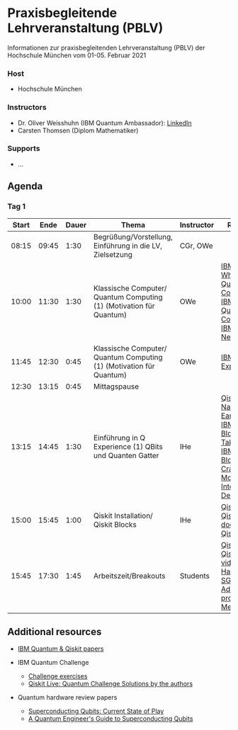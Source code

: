 # Praxisbegleitende Lehrveranstaltung (PBLV)
Informationen zur praxisbegleitenden Lehrveranstaltung (PBLV) der Hochschule München vom 01-05. Februar 2021

### Host

- Hochschule München

### Instructors

- Dr. Oliver Weisshuhn (IBM Quantum Ambassador): [LinkedIn](https://www.linkedin.com/in/dr-oliver-weisshuhn-b6026a8b/)
- Carsten Thomsen (Diplom Mathematiker) 

### Supports

- ...

## Agenda

### Tag 1

| Start | Ende  | Dauer    | Thema                                                                    | Instructor     | Referenzen                                                                                   |
|-------|-------|----------|--------------------------------------------------------------------------|----------------|----------------------------------------------------------------------------------------------|
| 08:15 | 09:45 | 1:30     | Begrüßung/Vorstellung, Einführung in die LV, Zielsetzung                 | CGr, OWe       |                                                                                              |
| 10:00 | 11:30 | 1:30     | Klassische Computer/ Quantum Computing (1) (Motivation für Quantum)      | OWe            | [IBM Quantum: What is Quantum Computing](https://www.ibm.com/quantum-computing/learn/what-is-quantum-computing/), [IBM Quantum: Quantum Computing at IBM](https://www.ibm.com/quantum-computing/learn/what-is-ibm-q/), [IBM Q Network](https://www.ibm.com/quantum-computing/network/overview)                                                                                             |
| 11:45 | 12:30 | 0:45     | Klassische Computer/ Quantum Computing (1) (Motivation für Quantum)      | OWe            | [IBM Quantum Experience](https://quantum-computing.ibm.com)                                                     |
| 12:30 | 13:15 | 0:45     | Mittagspause                                                             |                |                                                                                              |
| 13:15 | 14:45 | 1:30     | Einführung in Q Experience (1) QBits und Quanten Gatter                  | IHe            | [Qiskit Live with Nathan Earnest-Noble](https://www.youtube.com/watch?v=_1XTChcvbOs), [IBM Research Blog: Quantum Takes Flight](https://www.ibm.com/blogs/research/2020/01/quantum-volume-32/), [IBM Research Blog: Cramming More Power Into a Quantum Device](https://www.ibm.com/blogs/research/2019/03/power-quantum-device/)                                                                                             |
| 15:00 | 15:45 | 1:00     | Qiskit Installation/ Qiskit Blocks                                       | IHe            | [Qiskit.org](https://qiskit.org/), [Qiskit documentation](https://qiskit.org/documentation/), [Qiskit elements](https://qiskit.org/documentation/the_elements.html) |
| 15:45 | 17:30 | 1:45     | Arbeitszeit/Breakouts                                                    | Students         | [Qiskit Slack](http://ibm.co/joinqiskitslack), [Qiskit Camp videos](https://www.youtube.com/watch?v=4-rIetauS1w&list=PLOFEBzvs-VvpNVWsQbM79PwU2Hhyb_wne), [Qiskit Hackathon @ SG](https://www.quantumlah.org/about/highlight/2019-10-hackathon-quantum-coding), [Qiskit Advocates program](https://qiskit.org/advocates/), [IndiQ Meetups](https://indiq.org/)                   |


## Additional resources

- [IBM Quantum & Qiskit papers](https://airtable.com/shr5QnbLgraHRPx35/tblqDKDgMVdH6YGSE)

- IBM Quantum Challenge
    - [Challenge exercises](https://github.com/qiskit-community/may4_challenge_exercises)
    - [Qiskit Live:  Quantum Challenge Solutions by the authors](https://www.youtube.com/watch?v=3oNXkCZ9odQ)

- Quantum hardware review papers
    - [Superconducting Qubits: Current State of Play](https://arxiv.org/abs/1905.13641)
    - [A Quantum Engineer's Guide to Superconducting Qubits](https://arxiv.org/abs/1904.06560)

